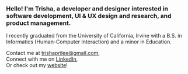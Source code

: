 ### Hello! I'm Trisha, a developer and designer interested in software development, UI & UX design and research, and product management.

I recently graduated from the University of California, Irvine with a B.S. in Informatics (Human-Computer Interaction) and a minor in Education.

Contact me at trishaprilee@gmail.com,\
Connect with me on [LinkedIn](https://www.linkedin.com/in/trishaprile/),\
Or check out my [website](https://trishaprile.com/)!
